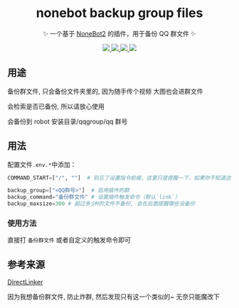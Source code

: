 <div align="center">

# nonebot backup group files

✨ 一个基于 [NoneBot2](https://github.com/nonebot/nonebot2) 的插件，用于备份 QQ 群文件 ✨

</div>

<p align="center">
  
  <a href="https://github.com/ninthseason/nonebot-plugin-directlinker/blob/main/LICENSE">
    <img src="https://img.shields.io/badge/license-GPL3.0-informational">
  </a>
  
  <a href="https://github.com/nonebot/nonebot2">
    <img src="https://img.shields.io/badge/nonebot-v2-green">
  </a>
  
  <a href="https://github.com/Mrs4s/go-cqhttp">
    <img src="https://img.shields.io/badge/go--cqhttp-v1.0.0-red">
  </a>
  
  <a href="">
    <img src="https://img.shields.io/badge/release-v1.0-orange">
  </a>
  
</p>

## 用途

备份群文件, 只会备份文件夹里的, 因为随手传个视频 大图也会进群文件

会检索是否已备份, 所以请放心使用

会备份到 robot 安装目录/qqgroup/qq 群号

## 用法

配置文件`.env.*`中添加：

```python
COMMAND_START=["/", ""]  # 别忘了设置指令前缀，这里只是提醒一下，如果你不知道这个有什么用，请阅读nonebot文档

backup_group=["<QQ群号>"]  # 启用插件的群
backup_command="备份群文件" # 设置插件触发命令（默认`link`）
backup_maxsize=300 # 超过多少M的文件不备份, 会在后面提醒哪些没备份
```

### 使用方法

直接打 `备份群文件` 或者自定义的触发命令即可

## 参考来源

[DirectLinker](https://github.com/ninthseason/nonebot-plugin-directlinker)

因为我想备份群文件, 防止炸群, 然后发现只有这一个类似的~ 无奈只能魔改下
